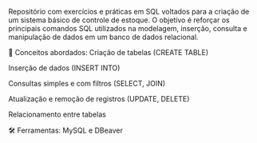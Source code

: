 Repositório com exercícios e práticas em SQL voltados para a criação de um sistema básico de controle de estoque.
O objetivo é reforçar os principais comandos SQL utilizados na modelagem, inserção, consulta e manipulação de dados em um banco de dados relacional.

🧠 Conceitos abordados:
Criação de tabelas (CREATE TABLE)

Inserção de dados (INSERT INTO)

Consultas simples e com filtros (SELECT, JOIN)

Atualização e remoção de registros (UPDATE, DELETE)

Relacionamento entre tabelas

🛠 Ferramentas:
MySQL e DBeaver
